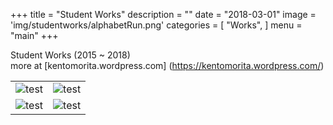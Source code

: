 +++
title = "Student Works"
description = ""
date = "2018-03-01"
image = 'img/studentworks/alphabetRun.png'
categories = [
    "Works",
]
menu = "main"
+++

Student Works (2015 ~ 2018)  
more at [kentomorita.wordpress.com] (https://kentomorita.wordpress.com/)

|||
|---|---|
|![test](/img/studentworks/3_ashigatari4.png)|![test](/img/studentworks/0909_2.png)|
|![test](/img/studentworks/boidsball6.png)|![test](/img/studentworks/IMG_3754.jpg)|